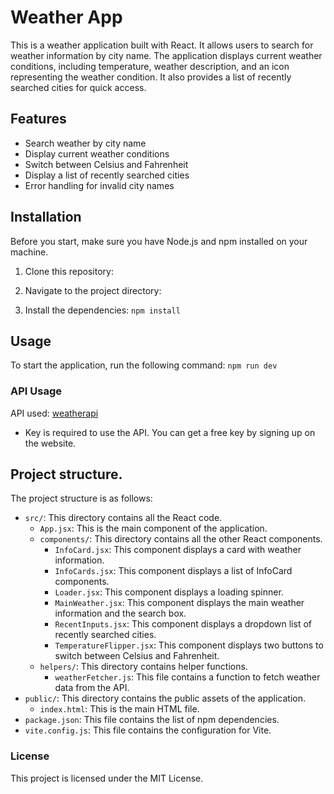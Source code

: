 # Weather App

This is a weather application built with React. It allows users to search for weather information by city name. The application displays current weather conditions, including temperature, weather description, and an icon representing the weather condition. It also provides a list of recently searched cities for quick access.

## Features

- Search weather by city name
- Display current weather conditions
- Switch between Celsius and Fahrenheit
- Display a list of recently searched cities
- Error handling for invalid city names

## Installation

Before you start, make sure you have Node.js and npm installed on your machine.

1. Clone this repository:

2. Navigate to the project directory:

3. Install the dependencies:
   `npm install`

## Usage

To start the application, run the following command:
`npm run dev`

### API Usage

API used: [weatherapi](http://api.weatherapi.com)

- Key is required to use the API. You can get a free key by signing up on the website.

## Project structure.

The project structure is as follows:

- `src/`: This directory contains all the React code.
  - `App.jsx`: This is the main component of the application.
  - `components/`: This directory contains all the other React components.
    - `InfoCard.jsx`: This component displays a card with weather information.
    - `InfoCards.jsx`: This component displays a list of InfoCard components.
    - `Loader.jsx`: This component displays a loading spinner.
    - `MainWeather.jsx`: This component displays the main weather information and the search box.
    - `RecentInputs.jsx`: This component displays a dropdown list of recently searched cities.
    - `TemperatureFlipper.jsx`: This component displays two buttons to switch between Celsius and Fahrenheit.
  - `helpers/`: This directory contains helper functions.
    - `weatherFetcher.js`: This file contains a function to fetch weather data from the API.
- `public/`: This directory contains the public assets of the application.
  - `index.html`: This is the main HTML file.
- `package.json`: This file contains the list of npm dependencies.
- `vite.config.js`: This file contains the configuration for Vite.

### License

This project is licensed under the MIT License.
